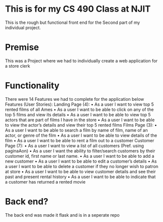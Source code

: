 # This is for my CS 490 Class at NJIT
This is the rough but functional front end for the Second part of my individual project.

# Premise
This was a Project where we had to individually create a web application for a store clerk

# Functionality
There were 14 Features we had to complete for the application below
Features (User Stories):
Landing Page (4):
• As a user I want to view top 5 rented films of all Ames
• As a user I want to be able to click on any of the top 5 films and view its details
• As a user I want to be able to view top 5 actors that are part of films I have in the store
• As a user I want to be able to view the actor’s details and view their top 5 rented films
Films Page (3):
• As a user I want to be able to search a film by name of film, name of an actor, or genre of
the film
• As a user I want to be able to view details of the film
• As a user I want to be able to rent a film out to a customer
Customer Page (7):
• As a user I want to view a list of all customers (Pref. using paginaAon)
• As a user I want the ability to filter/search customers by their customer id, first name or
last name.
• As a user I want to be able to add a new customer
• As a user I want to be able to edit a customer’s details
• As a user I want to be able to delete a customer if they no longer wish to patron at store
• As a user I want to be able to view customer details and see their past and present rental
history
• As a user I want to be able to indicate that a customer has returned a rented movie

# Back end?
The back end was made it flask and is in a seperate repo
